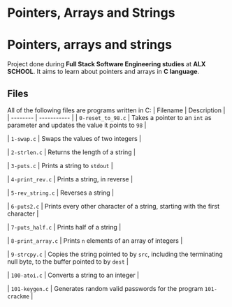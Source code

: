 # Pointers, Arrays and Strings
# Pointers, arrays and strings
Project done during **Full Stack Software Engineering studies** at **ALX SCHOOL**. It aims to learn about pointers and arrays in **C language**.

## Files
All of the following files are programs written in C:
| Filename | Description |
| -------- | ----------- |
| `0-reset_to_98.c` | Takes a pointer to an `int` as parameter and updates the value it points to `98` |

| `1-swap.c` | Swaps the values of two integers |

| `2-strlen.c` | Returns the length of a string |

| `3-puts.c` | Prints a string to `stdout` |

| `4-print_rev.c` | Prints a string, in reverse |

| `5-rev_string.c` | Reverses a string |

| `6-puts2.c` | Prints every other character of a string, starting with the first character |

| `7-puts_half.c` | Prints half of a string |

| `8-print_array.c` | Prints `n` elements of an array of integers |

| `9-strcpy.c` | Copies the string pointed to by `src`, including the terminating null byte, to the buffer pointed to by `dest` |

| `100-atoi.c` | Converts a string to an integer |

| `101-keygen.c` | Generates random valid passwords for the program `101-crackme` |